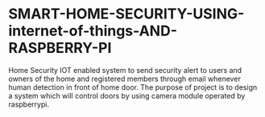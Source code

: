# SMART-HOME-SECURITY-USING-internet-of-things-AND-RASPBERRY-PI
Home Security IOT enabled system to send security alert to users and owners of the home and registered members through email whenever human detection in front of home door. The purpose of project is to design a system which will control doors by using camera module operated by raspberrypi.  
